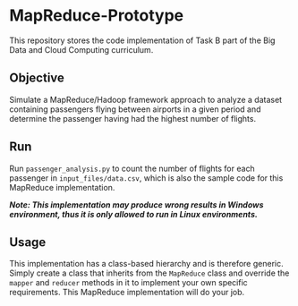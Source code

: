 # MapReduce-Prototype
This repository stores the code implementation of Task B part of the Big Data and Cloud Computing curriculum.
## Objective
Simulate a MapReduce/Hadoop framework approach to analyze a dataset containing passengers flying between airports in a given period and determine the passenger having had the highest number of flights.
## Run
Run `passenger_analysis.py` to count the number of flights for each passenger in `input_files/data.csv`, which is also the sample code for this MapReduce implementation.

***Note: This implementation may produce wrong results in Windows environment, thus it is only allowed to run in Linux environments.***
## Usage
This implementation has a class-based hierarchy and is therefore generic. Simply create a class that inherits from the `MapReduce` class and override the `mapper` and `reducer` methods in it to implement your own specific requirements. This MapReduce implementation will do your job.
